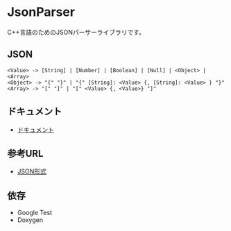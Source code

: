 # JsonParser

C++言語のためのJSONパーサーライブラリです。

## JSON

```
<Value> -> [String] | [Number] | [Boolean] | [Null] | <Object> | <Array>
<Object> -> "{" "}" | "{" [String]: <Value> {, [String]: <Value> } "}"  
<Array> -> "[" "]" | "[" <Value> {, <Value>} "]"
```

## ドキュメント
- [ドキュメント](https://panfactory.github.io/jsonparser/html)

## 参考URL
- [JSON形式](https://www.tohoho-web.com/ex/json.html)

## 依存
- Google Test
- Doxygen
